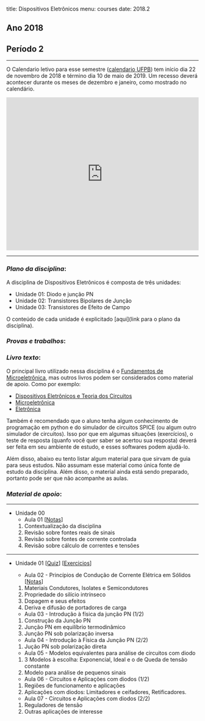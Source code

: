 title: Dispositivos Eletrônicos
menu: courses
date: 2018.2

## Ano 2018
## Período 2

---
O Calendario letivo para esse semestre ([calendario UFPB](http://www.prg.ufpb.br/prg/codesc/documentos/calendario-academico/academico-campi-i-e-iv-2018-2.pdf/view)) tem início dia 22 de novembro de 2018 e término dia 10 de maio de 2019. Um recesso deverá acontecer durante os meses de dezembro e janeiro, como mostrado no calendário.

<iframe src="https://calendar.google.com/calendar/embed?showNav=0&amp;showDate=0&amp;showPrint=0&amp;showCalendars=0&amp;showTz=0&amp;mode=AGENDA&amp;height=400&amp;wkst=1&amp;hl=pt_BR&amp;bgcolor=%23FFFFFF&amp;src=eoc52gqg65oj86hkark8gs8lo0%40group.calendar.google.com&amp;color=%23182C57&amp;ctz=America%2FFortaleza" style="border-width:0" width="100%" height="400" frameborder="0" scrolling="no"></iframe>

---
### *Plano da disciplina*:
A disciplina de Dispositivos Eletrônicos é composta de três unidades:

* Unidade 01: Diodo e junção PN
* Unidade 02: Transistores Bipolares de Junção
* Unidade 03: Transistores de Efeito de Campo

O conteúdo de cada unidade é explicitado [aqui](link para o plano da disciplina).

### *Provas e trabalhos*:

### *Livro texto*:
O principal livro utilizado nessa disciplina é o [Fundamentos de Microeletrônica](https://www.grupogen.com.br/fundamentos-de-microeletronica), mas outros livros podem ser considerados como material de apoio. Como por exemplo:

* [Dispositivos Eletrônicos e Teoria dos Circuitos](https://www.amazon.com.br/Dispositivos-Eletr%C3%B4nicos-Teoria-dos-Circuitos/dp/8564574217/ref=pd_sim_14_5?_encoding=UTF8&pd_rd_i=8564574217&pd_rd_r=97decd31-cc49-11e8-9fea-e722222b4194&pd_rd_w=NXVIW&pd_rd_wg=7GGcH&pf_rd_i=desktop-dp-sims&pf_rd_m=A1ZZFT5FULY4LN&pf_rd_p=d515db61-e263-47cd-b9d9-b33c1db68903&pf_rd_r=1E70EA5A5BA7793ZFWVA&pf_rd_s=desktop-dp-sims&pf_rd_t=40701&psc=1&refRID=1E70EA5A5BA7793ZFWVA)
* [Microeletrônica](https://www.amazon.com.br/Microeletr%C3%B4nica-Adel-S-Sedra/dp/8576050226?__mk_pt_BR=%C3%85M%C3%85%C5%BD%C3%95%C3%91&keywords=microeletronica+sedra&qid=1539147863&s=STRING%28br-books-storename%29&sr=1-1&ref=sr_1_1)
* [Eletrônica](https://www.amazon.com.br/Eletr%C3%B4nica-1-Albert-Malvino/dp/8580555760/ref=pd_lpo_sbs_14_img_0/130-9291838-9191529?_encoding=UTF8&psc=1&refRID=0YRZRHXATWXFTZQXD6QR)

Também é recomendado que o aluno tenha algum conhecimento de programação em python e do simulador de circuitos SPICE (ou algum outro simulador de circuitos). Isso por que em algumas situações (exercícios), o teste de resposta (quanfo você quer saber se acertou sua resposta) deverá ser feita em seu ambiente de estudo, e esses softwares podem ajudá-lo.

Além disso, abaixo eu tento listar algum material para que sirvam de guia para seus estudos. Não assumam esse material como única fonte de estudo da disciplina. Além disso, o material ainda está sendo preparado, portanto pode ser que não acompanhe as aulas.

### *Material de apoio*:
---
* Unidade 00
  * Aula 01
  [[Notas](/dispositivos/aula_01)]
  <!-- [[Exercicios](/dispositivos/exercicios_01)] -->
  <!-- [[Video](https://youtu.be/MK8FGIqITEI)] -->
    1. Contextualização da disciplina
    2. Revisão sobre fontes reais de sinais
    3. Revisão sobre fontes de corrente controlada
    4. Revisão sobre cálculo de correntes e tensões

---
* Unidade 01
  [[Quiz](/dispositivos/quiz)]
  [[Exercicios](/dispositivos/exercicios)]

  * Aula 02 - Princípios de Condução de Corrente Elétrica em Sólidos
  [[Notas](/dispositivos/aula_02)]
  <!-- [[Video](https://youtu.be/MK8FGIqITEI)] -->
    1. Materiais Condutores, Isolates e Semicondutores
    2. Propriedade do silício intrínseco
    3. Dopagem e seus efeitos
    4. Deriva e difusão de portadores de carga

  * Aula 03 - Introdução à física da junção PN (1/2)
  <!-- [[Notas](/dispositivos/aula_02)] -->
  <!-- [[Video](https://youtu.be/MK8FGIqITEI)] -->
    1. Construção da Junção PN
    2. Junção PN em equilíbrio termodinâmico
    3. Junção PN sob polarização inversa

  * Aula 04 - Introdução à Física da Junção PN (2/2)
  <!-- [[Notas](/dispositivos/aula_02)] -->
  <!-- [[Video](https://youtu.be/MK8FGIqITEI)] -->
    1. Jução PN sob polarização direta

  * Aula 05 - Modelos equivalentes para análise de circuitos com diodo
  <!-- [[Notas](/dispositivos/aula_02)] -->
  <!-- [[Video](https://youtu.be/MK8FGIqITEI)] -->
    1. 3 Modelos à escolha: Exponencial, Ideal e o de Queda de tensão constante
    2. Modelo para análise de pequenos sinais

  * Aula 06 - Circuitos e Aplicações com diodos (1/2)
  <!-- [[Notas](/dispositivos/aula_02)] -->
  <!-- [[Video](https://youtu.be/MK8FGIqITEI)] -->
    1. Regiões de funcionamento e aplicações
    2. Aplicações com diodos: Limitadores e ceifadores, Retificadores.

  * Aula 07 - Circuitos e Aplicações com diodos (2/2)
  <!-- [[Notas](/dispositivos/aula_02)] -->
  <!-- [[Video](https://youtu.be/MK8FGIqITEI)] -->
    1. Reguladores de tensão
    2. Outras aplicações de interesse
